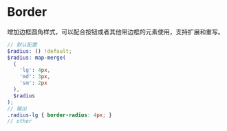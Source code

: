 # Border

增加边框圆角样式，可以配合按钮或者其他带边框的元素使用，支持扩展和重写。

``` scss
// 默认配置
$radius: () !default;
$radius: map-merge(
  (
    'lg': 4px,
    'md': 3px,
    'sm': 2px
  ),
  $radius
);
// 输出
.radius-lg { border-radius: 4px; }
// other
```
